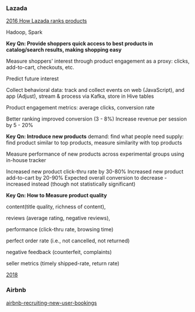 ### Lazada
[2016 How Lazada ranks products](https://eugeneyan.com/2016/12/09/shared-about-my-work-in-lazada-at-strata-hadoop-singapore-2016)

Hadoop, Spark

**Key Qn: Provide shoppers quick access to best products in catalog/search results, making shopping easy**

Measure shoppers' interest through product engagement as a proxy: clicks, add-to-cart, checkouts, etc.

Predict future interest

Collect behavioral data: track and collect events on web (JavaScript), and app (Adjust), stream & process via Kafka, store in Hive tables

Product engagement metrics: average clicks, conversion rate

Better ranking improved conversion (3 - 8%)
Increase revenue per session by 5 - 20%

**Key Qn: Introduce new products**
demand: find what people need
supply: find product similar to top products, measure similarity with top products

Measure performance of new products across experimental groups using in-house tracker

Increased new product click-thru rate by 30-80%
Increased new product add-to-cart by 20-90%
Expected overall conversion to decrease - increased instead (though not statistically significant)

**Key Qn: How to Measure product quality**

content(title quality, richness of content), 

reviews (average rating, negative reviews), 

performance (click-thru rate, browsing time)

perfect order rate (i.e., not cancelled, not returned)

negative feedback (counterfeit, complaints)

seller metrics (timely shipped-rate, return rate)

[2018](https://www.slideshare.net/eugeneyan/data-science-challenges-and-impact-at-lazada-big-data-and-analytics-innovation-summit-singapore-2018)


### Airbnb 

[airbnb-recruiting-new-user-bookings](https://www.kaggle.com/c/airbnb-recruiting-new-user-bookings)

